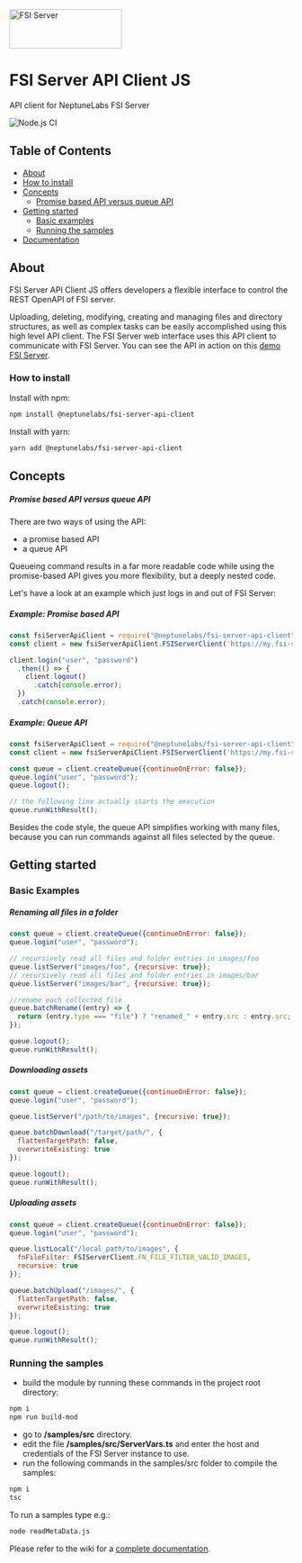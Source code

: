 <div>
    <a href="https://github.com/neptunelabs/fsi-server-api-client-js">
        <img width="200" height="70" src="https://fsi-site.neptunelabs.com/fsi/static/assets/logos/fsi_server.svg" alt="FSI Server">
    </a>
</div>

# FSI Server API Client JS

API client for NeptuneLabs FSI Server

![Node.js CI](https://github.com/neptunelabs/fsi-server-api-client-js/workflows/Node.js%20CI/badge.svg)

## Table of Contents

- [About](#about)
- [How to install](#how-to-install)
- [Concepts](#concepts)
  - [Promise based API versus queue API](#Promise-based-API-versus-queue-API)
- [Getting started](#getting-started)
  - [Basic examples](#Basic-Examples)
  - [Running the samples](#Running-the-samples)
- [Documentation](../../wiki)

## About

FSI Server API Client JS offers developers a flexible interface to control the REST OpenAPI of FSI server.

Uploading, deleting, modifying, creating and managing files and directory structures, as well as complex tasks can be
easily accomplished using this high level API client. The FSI Server web interface uses this API client to communicate
with FSI Server. You can see the API in action on this [demo FSI Server](https://demo.fsi-server.com/fsi/interface/).

### How to install

Install with npm:

```bash
npm install @neptunelabs/fsi-server-api-client
```

Install with yarn:

```bash
yarn add @neptunelabs/fsi-server-api-client
```

## Concepts

##### Promise based API versus queue API

There are two ways of using the API:

- a promise based API
- a queue API

Queueing command results in a far more readable code while using the promise-based API gives you more flexibility, but a
deeply nested code.

Let's have a look at an example which just logs in and out of FSI Server:

##### Example: Promise based API

~~~javascript
const fsiServerApiClient = require("@neptunelabs/fsi-server-api-client");
const client = new fsiServerApiClient.FSIServerClient('https://my.fsi-server.tld');

client.login("user", "password")
  .then(() => {
    client.logout()
      .catch(console.error);
  })
  .catch(console.error);
~~~

##### Example: Queue API

~~~javascript
const fsiServerApiClient = require("@neptunelabs/fsi-server-api-client");
const client = new fsiServerApiClient.FSIServerClient('https://my.fsi-server.tld');

const queue = client.createQueue({continueOnError: false});
queue.login("user", "password");
queue.logout();

// the following line actually starts the execution
queue.runWithResult();
~~~

Besides the code style, the queue API simplifies working with many files, because you can run commands against all files
selected by the queue.

## Getting started

### Basic Examples

##### Renaming all files in a folder

~~~javascript
const queue = client.createQueue({continueOnError: false});
queue.login("user", "password");

// recursively read all files and folder entries in images/foo
queue.listServer("images/foo", {recursive: true});
// recursively read all files and folder entries in images/bar
queue.listServer("images/bar", {recursive: true});

//rename each collected file
queue.batchRename((entry) => {
  return (entry.type === "file") ? "renamed_" + entry.src : entry.src;
});

queue.logout();
queue.runWithResult();
~~~

##### Downloading assets

~~~javascript
const queue = client.createQueue({continueOnError: false});
queue.login("user", "password");

queue.listServer("/path/to/images", {recursive: true});

queue.batchDownload("/target/path/", {
  flattenTargetPath: false,
  overwriteExisting: true
});

queue.logout();
queue.runWithResult();
~~~

##### Uploading assets

~~~javascript
const queue = client.createQueue({continueOnError: false});
queue.login("user", "password");

queue.listLocal("/local_path/to/images", {
  fnFileFilter: FSIServerClient.FN_FILE_FILTER_VALID_IMAGES,
  recursive: true
});

queue.batchUpload("/images/", {
  flattenTargetPath: false,
  overwriteExisting: true
});

queue.logout();
queue.runWithResult();
~~~

### Running the samples

- build the module by running these commands in the project root directory:

```bash
npm i
npm run build-mod
```

- go to <b>/samples/src</b> directory.<br/>
- edit the file <b>/samples/src/ServerVars.ts</b> and enter the host and credentials of the FSI Server instance to use.
- run the following commands in the samples/src folder to compile the samples:

```bash
npm i
tsc
```

To run a samples type e.g.:

```bash
node readMetaData.js
```

Please refer to the wiki for a [complete documentation](../../wiki).
